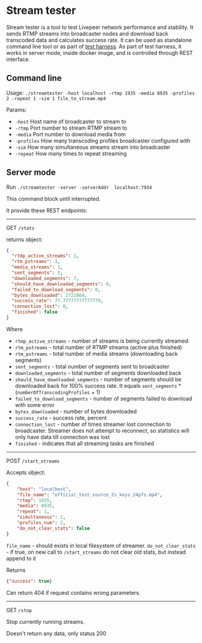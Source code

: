 # Stream tester

Stream tester is a tool to test Livepeer network performance and stability.
It sends RTMP streams into broadcaster nodes and download back transcoded data and calculates success rate.
It can be used as standalone command line tool or as part of [test harness](https://github.com/livepeer/test-harness).
As part of test harness, it works in server mode, inside docker image, and is controlled through REST interface.



## Command line
Usage:
`./streamtester -host localhost -rtmp 1935 -media 8935 -profiles 2 -repeat 1 -sim 1 file_to_stream.mp4`


Params:

 - `-host` Host name of broadcaster to stream to
 - `-rtmp` Port number to stream RTMP stream to
 - `-media` Port number to download media from
 - `-profiles` How many transcoding profiles broadcaster configured with
 - `-sim` How many simultaneous streams stream into broadcaster
 - `-repeat` How many times to repeat streaming 


## Server mode
Run
`./streamtester -server -serverAddr  localhost:7934`

This command block until interrupted.

It provide these REST endpoints:

---
GET `/stats`

returns object:
```json
{
  "rtmp_active_streams": 1,
  "rtm_pstreams": 1,
  "media_streams": 1,
  "sent_segments": 3,
  "downloaded_segments": 7,
  "should_have_downloaded_segments": 9,
  "failed_to_download_segments": 0,
  "bytes_downloaded": 2721864,
  "success_rate": 77.77777777777779,
  "connection_lost": 0,
  "finished": false
}
```

Where 

 - `rtmp_active_streams` - number of streams is being currently streamed
 - `rtm_pstreams` - total number of RTMP streams (active plus finished)
 - `rtm_pstreams` - total number of media streams (downloading back segments)
 - `sent_segments` - total number of segments sent to broadcaster
 - `downloaded_segments` - total number of segments downloaded back
 - `should_have_downloaded_segments` - number of segments should be downloaded back for 100% success rate. It equals `sent_segments` * (`numberOfTranscodingProfiles` + 1)
 - `failed_to_download_segments` - number of segments failed to download with some error
 - `bytes_downloaded` - number of bytes downloaded
 - `success_rate` - success rate, percent
 - `connection_lost` - number of times streamer lost connection to broadcaster. Streamer does not attempt to reconnect, so statistics will only have data till connection was lost
 - `finished` - indicates that all streaming tasks are finished

---
POST `/start_streams`

Accepts object:
```json
{
    "host": "localhost",
    "file_name": "official_test_source_2s_keys_24pfs.mp4",
    "rtmp": 1935,
    "media": 8935,
    "repeat": 1,
    "simultaneous": 1,
    "profiles_num": 2,
    "do_not_clear_stats": false
} 

```

`file_name` - should exists in local filesystem of streamer.
`do_not_clear_stats` - if true, on new call to `/start_streams` do not clear old stats, but instead append to it


Returns 

```json
{"success": true}
```

Can return 404 if request contains wrong parameters.


---
GET `/stop`

Stop currently running streams. 

Doesn't return any data, only status 200 
